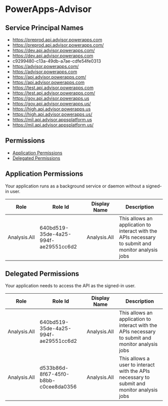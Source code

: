 # PowerApps-Advisor
## Service Principal Names
- https://preprod.api.advisor.powerapps.com
- https://preprod.api.advisor.powerapps.com/
- https://dev.api.advisor.powerapps.com/
- https://dev.api.advisor.powerapps.com
- c9299480-c13a-49db-a7ae-cdfe54fe0313
- https://advisor.powerapps.com/
- https://advisor.powerapps.com
- https://api.advisor.powerapps.com/
- https://api.advisor.powerapps.com
- https://test.api.advisor.powerapps.com
- https://test.api.advisor.powerapps.com/
- https://gov.api.advisor.powerapps.us
- https://gov.api.advisor.powerapps.us/
- https://high.api.advisor.powerapps.us
- https://high.api.advisor.powerapps.us/
- https://mil.api.advisor.appsplatform.us
- https://mil.api.advisor.appsplatform.us/

 ## Permissions
- [Application Permissions](#application-permissions)
- [Delegated Permissions](#delegated-permissions)

## Application Permissions
Your application runs as a background service or daemon without a signed-in user.

| Role | Role Id | Display Name | Description |
|---|---|---|---|
| Analysis.All | 640bd519-35de-4a25-994f-ae29551cc6d2 | Analysis.All | This allows an application to interact with the APIs necessary to submit and monitor analysis jobs |

## Delegated Permissions
Your application needs to access the API as the signed-in user. 

| Role | Role Id | Display Name | Description |
|---|---|---|---|
| Analysis.All | 640bd519-35de-4a25-994f-ae29551cc6d2 | Analysis.All | This allows an application to interact with the APIs necessary to submit and monitor analysis jobs |
| Analysis.All | d533b86d-8f67-45f0-b8bb-c0cee8da0356 | Analysis.All | This allows a user to interact with the APIs necessary to submit and monitor analysis jobs |

